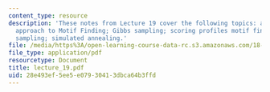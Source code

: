 ```yaml
---
content_type: resource
description: 'These notes from Lecture 19 cover the following topics: a probabilistic
  approach to Motif Finding; Gibbs sampling; scoring profiles motif finding via Gibbs
  sampling; simulated annealing.'
file: /media/https%3A/open-learning-course-data-rc.s3.amazonaws.com/18-417-introduction-to-computational-molecular-biology-fall-2004/28e493ef5ee5e07930413dbca64b3ffd_lecture_19.pdf
file_type: application/pdf
resourcetype: Document
title: lecture_19.pdf
uid: 28e493ef-5ee5-e079-3041-3dbca64b3ffd
---
```

